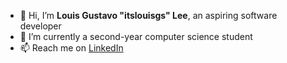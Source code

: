 - 👋 Hi, I’m **Louis Gustavo "itslouisgs" Lee**, an aspiring software developer
- 🌱 I’m currently a second-year computer science student
- 📫 Reach me on [LinkedIn](https://www.linkedin.com/in/louis-gustavo/)
